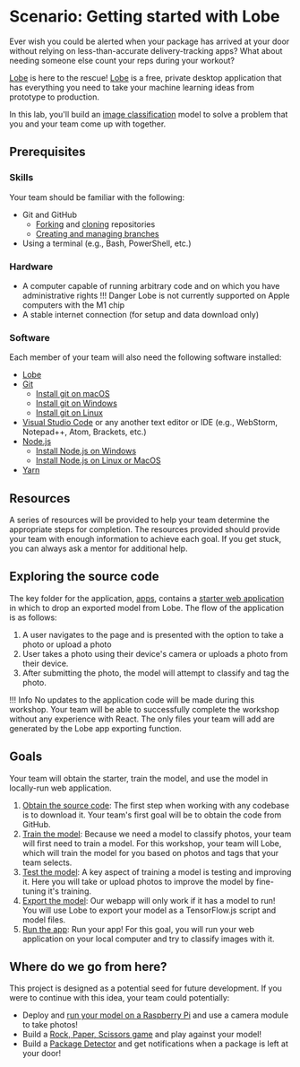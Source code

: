 # Scenario: Getting started with Lobe 

Ever wish you could be alerted when your package has arrived at your door without relying on less-than-accurate delivery-tracking apps? What about needing someone else count your reps during your workout? 

[Lobe] is here to the rescue! [Lobe] is a free, private desktop application that has everything you need to take your machine learning ideas from prototype to production. 

In this lab, you'll build an [image classification](https://www.lobe.ai/docs/welcome/welcome#what-is-image-classification) model to solve a problem that you and your team come up with together.

## Prerequisites

### Skills
Your team should be familiar with the following:

- Git and GitHub
    - [Forking](https://docs.github.com/github/getting-started-with-github/quickstart/fork-a-repo) and [cloning](https://docs.github.com/github/creating-cloning-and-archiving-repositories/cloning-a-repository-from-github/cloning-a-repository) repositories
    - [Creating and managing branches](https://docs.github.com/en/desktop/contributing-and-collaborating-using-github-desktop/making-changes-in-a-branch/managing-branches)
- Using a terminal (e.g., Bash, PowerShell, etc.)

### Hardware
- A computer capable of running arbitrary code and on which you have administrative rights
    !!! Danger
        Lobe is not currently supported on Apple computers with the M1 chip
- A stable internet connection (for setup and data download only)

### Software
Each member of your team will also need the following software installed:

- [Lobe](https://www.lobe.ai/)
- [Git](https://git-scm.com/downloads)
    - [Install git on macOS](https://git-scm.com/download/mac)
    - [Install git on Windows](https://git-scm.com/download/win)
    - [Install git on Linux](https://git-scm.com/download/linux)
- [Visual Studio Code](https://code.visualstudio.com/) or any another text editor or IDE (e.g., WebStorm, Notepad++, Atom, Brackets, etc.)
- [Node.js](https://nodejs.org/)
    - [Install Node.js on Windows](https://docs.microsoft.com/windows/dev-environment/javascript/nodejs-on-windows)
    - [Install Node.js on Linux or MacOS](https://github.com/nvm-sh/nvm#installing-and-updating)
- [Yarn](https://yarnpkg.com/getting-started/install#per-project-install)


## Resources

A series of resources will be provided to help your team determine the appropriate steps for completion. The resources provided should provide your team with enough information to achieve each goal. If you get stuck, you can always ask a mentor for additional help.


## Exploring the source code

The key folder for the application, [apps](./apps), contains a [starter web application](./apps/web-bootstrap) in which to drop an exported model from Lobe. The flow of the application is as follows:

1. A user navigates to the page and is presented with the option to take a photo or upload a photo
1. User takes a photo using their device's camera or uploads a photo from their device.
1. After submitting the photo, the model will attempt to classify and tag the photo.

!!! Info 
    No updates to the application code will be made during this workshop. Your team will be able to successfully complete the workshop without any experience with React. The only files your team will add are generated by the Lobe app exporting function.

## Goals

Your team will obtain the starter, train the model, and use the model in locally-run web application.

1. [Obtain the source code](./goals/0-obtain-source.md):
   The first step when working with any codebase is to download it. Your team's first goal will be to obtain the code from GitHub.
2. [Train the model](./goals/1-train.md):
   Because we need a model to classify photos, your team will first need to train a model. For this workshop, your team will Lobe, which will train the model for you based on photos and tags that your team selects.
3. [Test the model](./goals/2-test.md):
   A key aspect of training a model is testing and improving it. Here you will take or upload photos to improve the model by fine-tuning it's training.
4. [Export the model](./goals/3-export.md):
   Our webapp will only work if it has a model to run! You will use Lobe to export your model as a TensorFlow.js script and model files.
5. [Run the app](./goals/4-run.md):
   Run your app! For this goal, you will run your web application on your local computer and try to classify images with it.

## Where do we go from here?

This project is designed as a potential seed for future development. If you were to continue with this idea, your team could potentially:

- Deploy and [run your model on a Raspberry Pi](https://learn.adafruit.com/machine-learning-101-lobe-braincraft) and use a camera module to take photos!
- Build a [Rock, Paper, Scissors game](https://learn.adafruit.com/lobe-rock-paper-scissors) and play against your model!
- Build a [Package Detector](https://learn.adafruit.com/build-an-ml-package-detector) and get notifications when a package is left at your door!


<!-- References -->
[Lobe]: https://www.lobe.ai/

